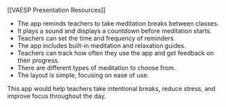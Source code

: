 

[[VAESP Presentation Resources]]


- The app reminds teachers to take meditation breaks between classes.
- It plays a sound and displays a countdown before meditation starts.
- Teachers can set the time and frequency of reminders.
- The app includes built-in meditation and relaxation guides.
- Teachers can track how often they use the app and get feedback on their progress.
- There are different types of meditation to choose from.
- The layout is simple, focusing on ease of use.

This app would help teachers take intentional breaks, reduce stress, and improve focus throughout the day.